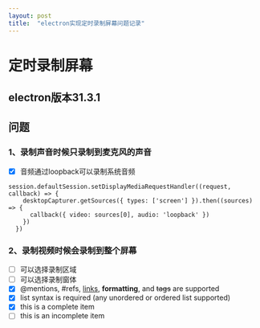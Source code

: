 ```yaml
---
layout: post
title:  "electron实现定时录制屏幕问题记录"
---
```


# 定时录制屏幕
## electron版本31.3.1
## 问题
### 1、录制声音时候只录制到麦克风的声音
 - [x] 音频通过loopback可以录制系统音频
```
session.defaultSession.setDisplayMediaRequestHandler((request, callback) => {
    desktopCapturer.getSources({ types: ['screen'] }).then((sources) => {
      callback({ video: sources[0], audio: 'loopback' })
    })
  })
```
### 2、录制视频时候会录制到整个屏幕
 - [ ] 可以选择录制区域
 - [ ] 可以选择录制窗体
 - [x] @mentions, #refs, [links](), **formatting**, and <del>tags</del> are supported
 - [x] list syntax is required (any unordered or ordered list supported)
 - [x] this is a complete item
 - [ ] this is an incomplete item
